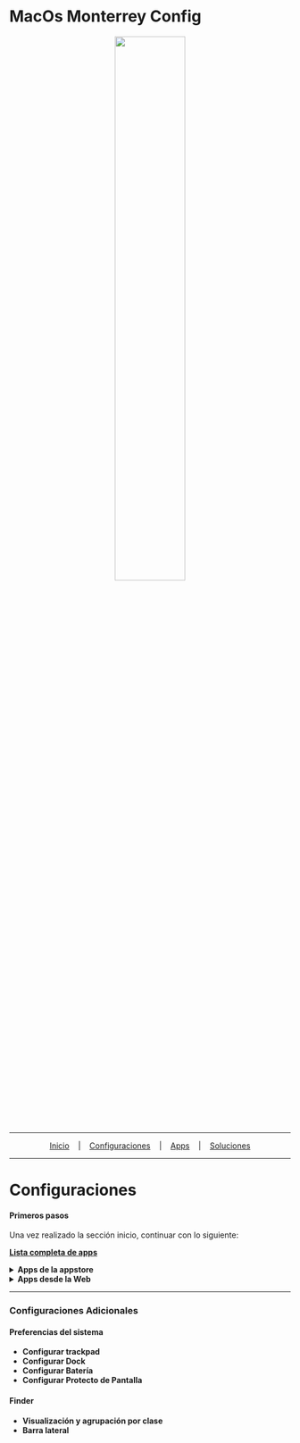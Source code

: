 # MacOs Monterrey Config

<p align="center">
<img width="50%" height="50%" src="https://images-wixmp-ed30a86b8c4ca887773594c2.wixmp.com/f/245f4571-14d4-4069-90a7-259b2971229f/del3rk1-177dea3e-01d6-4c32-bcfd-8927b7bc8364.png/v1/fill/w_894,h_894/macos_monterey_logo_by_protheme_del3rk1-pre.png?token=eyJ0eXAiOiJKV1QiLCJhbGciOiJIUzI1NiJ9.eyJzdWIiOiJ1cm46YXBwOjdlMGQxODg5ODIyNjQzNzNhNWYwZDQxNWVhMGQyNmUwIiwiaXNzIjoidXJuOmFwcDo3ZTBkMTg4OTgyMjY0MzczYTVmMGQ0MTVlYTBkMjZlMCIsIm9iaiI6W1t7ImhlaWdodCI6Ijw9MTQxNCIsInBhdGgiOiJcL2ZcLzI0NWY0NTcxLTE0ZDQtNDA2OS05MGE3LTI1OWIyOTcxMjI5ZlwvZGVsM3JrMS0xNzdkZWEzZS0wMWQ2LTRjMzItYmNmZC04OTI3YjdiYzgzNjQucG5nIiwid2lkdGgiOiI8PTE0MTUifV1dLCJhdWQiOlsidXJuOnNlcnZpY2U6aW1hZ2Uub3BlcmF0aW9ucyJdfQ.zIDzzMJ61pgO0SZB6ZHXAiqpfYh9um24O5LScO5a3pE"/>
</a>
</p>

---

<p align="center">
  <a href="">Inicio</a>
  &nbsp;&nbsp;&nbsp;|&nbsp;&nbsp;&nbsp;
  <a href="#https://github.com/yorbimv/macos/tree/monterrey/Configuraciones">Configuraciones</a>
  &nbsp;&nbsp;&nbsp;|&nbsp;&nbsp;&nbsp;
  <a href="https://github.com/yorbimv/macos/tree/monterrey/Apps">Apps</a>
  &nbsp;&nbsp;&nbsp;|&nbsp;&nbsp;&nbsp;
  <a href="https://github.com/yorbimv/macos/tree/monterrey/Soluciones">Soluciones</a>
</p>

---

# Configuraciones

#### Primeros pasos

Una vez realizado la sección inicio, continuar con lo siguiente:

**[Lista completa de apps](https://link-url-here.org)**

   <details>
          <summary><b>Apps de la appstore</b><br></summary>
         <ul>
         <li>Spark</li>
            <li>Hp Smart</li>
            <li>Microsoft Desktop</li>
            <li>Paint X</li>
            <li>Pages</li>
            <li>Numbers</li>
            <li> KeyNote</li>
            <li>Magnet</li>
            <li>The Unarchive</li>
            <li>Pipifier</li>
            <li>Encrypto</li>
         </ul>
   </details>

<details>
         <summary><b>Apps desde la Web</summary>
         <ul>
         <li><a href="https://brave.com/es/download/">Brave</a></li>
         <li><a href="https://iterm2.com/downloads.html">iTerm</a></li>
         <li><a href="https://anydesk.com/es/downloads/mac-os">Anydesk</a></li>
         <li><a href="https://code.visualstudio.com/download">Visual Studio</a></li>
         <li><a href="https://portal.office.com/account#installs">Office 365</a></li>
         <li><a href="https://brave.com/es/download/">Github Desktop</a></li>

</details>

---

### Configuraciones Adicionales

#### Preferencias del sistema

- Configurar trackpad
- Configurar Dock
- Configurar Batería
- Configurar Protecto de Pantalla

#### Finder

- Visualización y agrupación por clase
- Barra lateral
